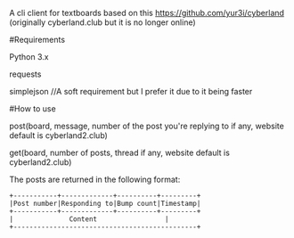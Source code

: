 A cli client for textboards based on this https://github.com/yur3i/cyberland (originally cyberland.club but it is no longer online)

#Requirements

Python 3.x

requests

simplejson //A soft requirement but I prefer it due to it being faster

#How to use

post(board, message, number of the post you're replying to if any, website default is cyberland2.club)

get(board, number of posts, thread if any, website default is cyberland2.club)

The posts are returned in the following format:
```
+-----------+-------------+----------+---------+ 
|Post number|Responding to|Bump count|Timestamp| 
+-----------+-------------+----------+---------+ 
| 		       Content	               | 
+----------------------------------------------+
```
